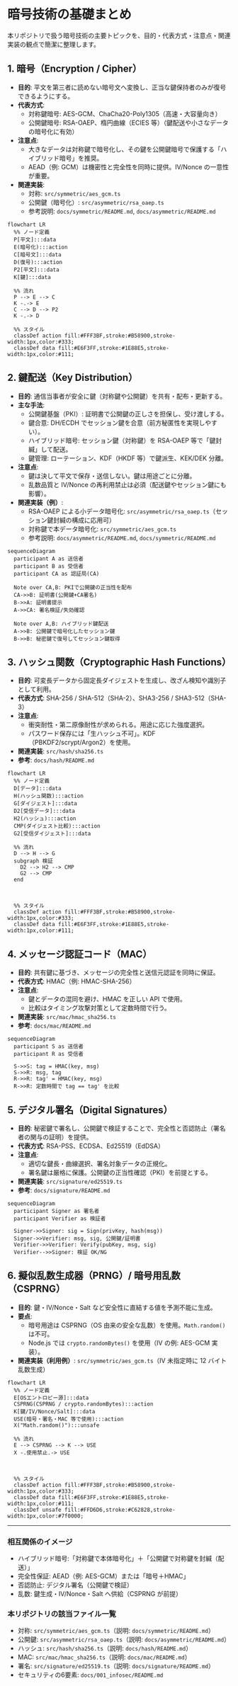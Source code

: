 # 暗号技術の基礎まとめ

本リポジトリで扱う暗号技術の主要トピックを、目的・代表方式・注意点・関連実装の観点で簡潔に整理します。

## 1. 暗号（Encryption / Cipher）
- **目的**: 平文を第三者に読めない暗号文へ変換し、正当な鍵保持者のみが復号できるようにする。
- **代表方式**:
  - 対称鍵暗号: AES-GCM、ChaCha20-Poly1305（高速・大容量向き）
  - 公開鍵暗号: RSA-OAEP、楕円曲線（ECIES 等）（鍵配送や小さなデータの暗号化に有効）
- **注意点**:
  - 大きなデータは対称鍵で暗号化し、その鍵を公開鍵暗号で保護する「ハイブリッド暗号」を推奨。
  - AEAD（例: GCM）は機密性と完全性を同時に提供。IV/Nonce の一意性が重要。
- **関連実装**:
  - 対称: `src/symmetric/aes_gcm.ts`
  - 公開鍵（暗号化）: `src/asymmetric/rsa_oaep.ts`
  - 参考説明: `docs/symmetric/README.md`, `docs/asymmetric/README.md`

```mermaid
flowchart LR
  %% ノード定義
  P[平文]:::data
  E(暗号化):::action
  C[暗号文]:::data
  D(復号):::action
  P2[平文]:::data
  K[鍵]:::data

  %% 流れ
  P --> E --> C
  K -.-> E
  C --> D --> P2
  K -.-> D

  %% スタイル
  classDef action fill:#FFF3BF,stroke:#B58900,stroke-width:1px,color:#333;
  classDef data fill:#E6F3FF,stroke:#1E88E5,stroke-width:1px,color:#111;
```

## 2. 鍵配送（Key Distribution）
- **目的**: 通信当事者が安全に鍵（対称鍵や公開鍵）を共有・配布・更新する。
- **主な手法**:
  - 公開鍵基盤（PKI）: 証明書で公開鍵の正しさを担保し、受け渡しする。
  - 鍵合意: DH/ECDH でセッション鍵を合意（前方秘匿性を実現しやすい）。
  - ハイブリッド暗号: セッション鍵（対称鍵）を RSA-OAEP 等で「鍵封緘」して配送。
  - 鍵管理: ローテーション、KDF（HKDF 等）で鍵派生、KEK/DEK 分離。
- **注意点**:
  - 鍵は決して平文で保存・送信しない。鍵は用途ごとに分離。
  - 乱数品質と IV/Nonce の再利用禁止は必須（配送鍵やセッション鍵にも影響）。
- **関連実装（例）**:
  - RSA-OAEP による小データ暗号化: `src/asymmetric/rsa_oaep.ts`（セッション鍵封緘の構成に応用可）
  - 対称鍵で本データ暗号化: `src/symmetric/aes_gcm.ts`
  - 参考説明: `docs/asymmetric/README.md`, `docs/symmetric/README.md`

```mermaid
sequenceDiagram
  participant A as 送信者
  participant B as 受信者
  participant CA as 認証局(CA)

  Note over CA,B: PKIで公開鍵の正当性を配布
  CA->>B: 証明書(公開鍵+CA署名)
  B->>A: 証明書提示
  A->>CA: 署名検証/失効確認

  Note over A,B: ハイブリッド鍵配送
  A->>B: 公開鍵で暗号化したセッション鍵
  B->>B: 秘密鍵で復号してセッション鍵取得
```

## 3. ハッシュ関数（Cryptographic Hash Functions）
- **目的**: 可変長データから固定長ダイジェストを生成し、改ざん検知や識別子として利用。
- **代表方式**: SHA-256 / SHA-512（SHA-2）、SHA3-256 / SHA3-512（SHA-3）
- **注意点**:
  - 衝突耐性・第二原像耐性が求められる。用途に応じた強度選択。
  - パスワード保存には「生ハッシュ不可」。KDF（PBKDF2/scrypt/Argon2）を使用。
- **関連実装**: `src/hash/sha256.ts`
- **参考**: `docs/hash/README.md`

```mermaid
flowchart LR
  %% ノード定義
  D[データ]:::data
  H(ハッシュ関数):::action
  G[ダイジェスト]:::data
  D2[受信データ]:::data
  H2(ハッシュ):::action
  CMP(ダイジェスト比較):::action
  G2[受信ダイジェスト]:::data

  %% 流れ
  D --> H --> G
  subgraph 検証
    D2 --> H2 --> CMP
    G2 --> CMP
  end



  %% スタイル
  classDef action fill:#FFF3BF,stroke:#B58900,stroke-width:1px,color:#333;
  classDef data fill:#E6F3FF,stroke:#1E88E5,stroke-width:1px,color:#111;
```

## 4. メッセージ認証コード（MAC）
- **目的**: 共有鍵に基づき、メッセージの完全性と送信元認証を同時に保証。
- **代表方式**: HMAC（例: HMAC-SHA-256）
- **注意点**:
  - 鍵とデータの混同を避け、HMAC を正しい API で使用。
  - 比較はタイミング攻撃対策として定数時間で行う。
- **関連実装**: `src/mac/hmac_sha256.ts`
- **参考**: `docs/mac/README.md`

```mermaid
sequenceDiagram
  participant S as 送信者
  participant R as 受信者

  S->>S: tag = HMAC(key, msg)
  S->>R: msg, tag
  R->>R: tag' = HMAC(key, msg)
  R->>R: 定数時間で tag == tag' を比較
```

## 5. デジタル署名（Digital Signatures）
- **目的**: 秘密鍵で署名し、公開鍵で検証することで、完全性と否認防止（署名者の関与の証明）を提供。
- **代表方式**: RSA-PSS、ECDSA、Ed25519（EdDSA）
- **注意点**:
  - 適切な鍵長・曲線選択、署名対象データの正規化。
  - 署名鍵は厳格に保護。公開鍵の正当性確認（PKI）を前提とする。
- **関連実装**: `src/signature/ed25519.ts`
- **参考**: `docs/signature/README.md`

```mermaid
sequenceDiagram
  participant Signer as 署名者
  participant Verifier as 検証者

  Signer->>Signer: sig = Sign(privKey, hash(msg))
  Signer->>Verifier: msg, sig, 公開鍵/証明書
  Verifier->>Verifier: Verify(pubKey, msg, sig)
  Verifier-->>Signer: 検証 OK/NG
```

## 6. 擬似乱数生成器（PRNG）/ 暗号用乱数（CSPRNG）
- **目的**: 鍵・IV/Nonce・Salt など安全性に直結する値を予測不能に生成。
- **要点**:
  - 暗号用途は CSPRNG（OS 由来の安全な乱数）を使用。`Math.random()` は不可。
  - Node.js では `crypto.randomBytes()` を使用（IV の例: AES-GCM 実装）。
- **関連実装（利用例）**: `src/symmetric/aes_gcm.ts`（IV 未指定時に 12 バイト乱数生成）

```mermaid
flowchart LR
  %% ノード定義
  E[OSエントロピー源]:::data
  CSPRNG(CSPRNG / crypto.randomBytes):::action
  K[鍵/IV/Nonce/Salt]:::data
  USE(暗号・署名・MAC 等で使用):::action
  X("Math.random()"):::unsafe

  %% 流れ
  E --> CSPRNG --> K --> USE
  X -.使用禁止.-> USE



  %% スタイル
  classDef action fill:#FFF3BF,stroke:#B58900,stroke-width:1px,color:#333;
  classDef data fill:#E6F3FF,stroke:#1E88E5,stroke-width:1px,color:#111;
  classDef unsafe fill:#FFD6D6,stroke:#C62828,stroke-width:1px,color:#7f0000;
```

---

### 相互関係のイメージ
- ハイブリッド暗号:「対称鍵で本体暗号化」＋「公開鍵で対称鍵を封緘（配送）」
- 完全性保証: AEAD（例: AES-GCM）または「暗号＋HMAC」
- 否認防止: デジタル署名（公開鍵で検証）
- 乱数: 鍵生成・IV/Nonce・Salt へ供給（CSPRNG が前提）

### 本リポジトリの該当ファイル一覧
- 対称: `src/symmetric/aes_gcm.ts`（説明: `docs/symmetric/README.md`）
- 公開鍵: `src/asymmetric/rsa_oaep.ts`（説明: `docs/asymmetric/README.md`）
- ハッシュ: `src/hash/sha256.ts`（説明: `docs/hash/README.md`）
- MAC: `src/mac/hmac_sha256.ts`（説明: `docs/mac/README.md`）
- 署名: `src/signature/ed25519.ts`（説明: `docs/signature/README.md`）
- セキュリティの6要素: `docs/001_infosec/README.md` 